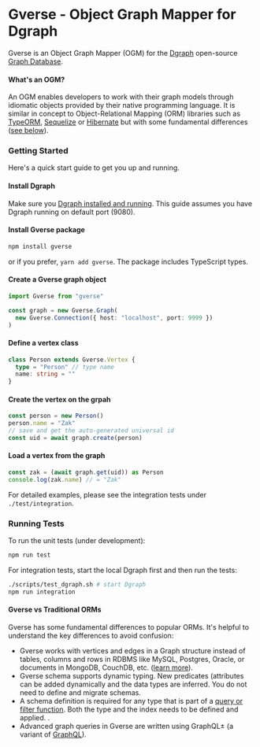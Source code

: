 # Gverse - Object Graph Mapper for Dgraph

Gverse is an Object Graph Mapper (OGM) for the [Dgraph](dgraph.io) open-source [Graph Database](https://en.wikipedia.org/wiki/Graph_database).

#### What's an OGM?

An OGM enables developers to work with their graph models through idiomatic objects provided by their native programming language. It is similar in concept to Object-Relational Mapping (ORM) libraries such as [TypeORM](typeorm.io), [Sequelize](http://docs.sequelizejs.com/) or [Hibernate](https://hibernate.org/) but with some fundamental differences ([see below](#gverse-vs-traditional-orms)).

### Getting Started

Here's a quick start guide to get you up and running.

#### Install Dgraph

Make sure you [Dgraph installed and running](https://docs.dgraph.io/get-started). This guide assumes you have Dgraph running on default port (9080).

#### Install Gverse package

```sh
npm install gverse
```

or if you prefer, `yarn add gverse`. The package includes TypeScript types.

#### Create a Gverse graph object

```typescript
import Gverse from "gverse"

const graph = new Gverse.Graph(
  new Gverse.Connection({ host: "localhost", port: 9999 })
)
```

#### Define a vertex class

```typescript
class Person extends Gverse.Vertex {
  type = "Person" // type name
  name: string = ""
}
```

#### Create the vertex on the grpah

```typescript
const person = new Person()
person.name = "Zak"
// save and get the auto-generated universal id
const uid = await graph.create(person)
```

#### Load a vertex from the graph

```typescript
const zak = (await graph.get(uid)) as Person
console.log(zak.name) // = "Zak"
```

For detailed examples, please see the integration tests under `./test/integration`.

### Running Tests

To run the unit tests (under development):

```sh
npm run test
```

For integration tests, start the local Dgraph first and then run the tests:

```sh
./scripts/test_dgraph.sh # start Dgraph
npm run integration
```

#### Gverse vs Traditional ORMs

Gverse has some fundamental differences to popular ORMs. It's helpful to understand the key differences to avoid confusion:

- Gverse works with vertices and edges in a Graph structure instead of tables, columns and rows in RDBMS like MySQL, Postgres, Oracle, or documents in MongoDB, CouchDB, etc. ([learn more](https://docs.dgraph.io/query-language/)).
- Gverse schema supports dynamic typing. New predicates (attributes can be added dynamically and the data types are inferred. You do not need to define and migrate schemas.
- A schema definition is required for any type that is part of a [query or filter function](https://docs.dgraph.io/query-language/#schema). Both the type and the index needs to be defined and applied. .
- Advanced graph queries in Gverse are written using GraphQL± (a variant of [GraphQL](graphql.org)).
